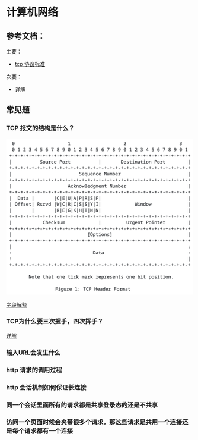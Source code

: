 # 计算机网络

## 参考文档：

主要：
- [tcp 协议标准](https://datatracker.ietf.org/doc/html/rfc9293)

次要：
- [详解](https://www.xiaolincoding.com/network/3_tcp/tcp_interview.html#tcp-%E8%BF%9E%E6%8E%A5%E5%BB%BA%E7%AB%8B)


## 常见题

### TCP 报文的结构是什么？

![结构](https://raw.githubusercontent.com/wanlerong/tech-notes/master/imgs/WX20231219-162141.png)

[字段解释](https://datatracker.ietf.org/doc/html/rfc9293#name-header-format)


### TCP为什么要三次握手，四次挥手？

[详解](https://www.xiaolincoding.com/network/3_tcp/tcp_interview.html#tcp-%E8%BF%9E%E6%8E%A5%E5%BB%BA%E7%AB%8B)


### 输入URL会发生什么
### http 请求的调用过程
### http 会话机制如何保证长连接
### 同一个会话里面所有的请求都是共享登录态的还是不共享
### 访问一个页面时候会夹带很多个请求，那这些请求是共用一个连接还是每个请求都有一个连接


